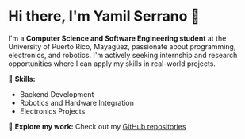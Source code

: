 # Hi there, I'm Yamil Serrano 👋

I'm a **Computer Science and Software Engineering student** at the University of Puerto Rico, Mayagüez, passionate about programming, electronics, and robotics. I'm actively seeking internship and research opportunities where I can apply my skills in real-world projects.

🔧 **Skills:**
- Backend Development
- Robotics and Hardware Integration
- Electronics Projects

🔗 **Explore my work:**
Check out my [GitHub repositories](https://github.com/Yamil-Serrano)
